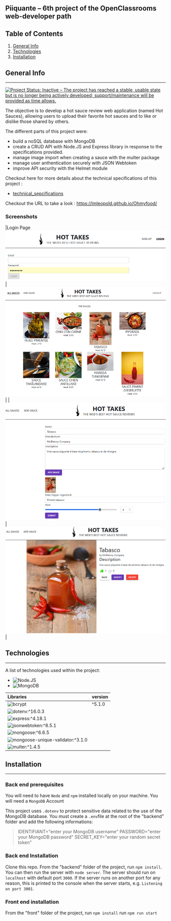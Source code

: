 ## Piiquante – 6th project of the OpenClassrooms web-developer path
## Table of Contents
1. [General Info](#general-info)
2. [Technologies](#technologies)
3. [Installation](#installation)
## General Info
***
[![Project Status: Inactive – The project has reached a stable, usable state but is no longer being actively developed; support/maintenance will be provided as time allows.](https://www.repostatus.org/badges/latest/inactive.svg)](https://www.repostatus.org/#inactive)

The objective is to develop a hot sauce review web application (named Hot Sauces), allowing users to upload their favorite hot sauces and to like or dislike those shared by others.

The different parts of this project were:
* build a noSQL database with MongoDB
* create a CRUD API with Node.JS and Express library in response to the specifications provided.
* manage image import when creating a sauce with the multer package
* manage user anthentication securely with JSON Webtoken
* improve API security with the Helmet module

Checkout here for more details about the technical specifications of this project :
* [technical_sepcifications]( Requirements_DW_P6.pdf)

Checkout the URL to take a look : https://lmleopold.github.io/Ohmyfood/
### Screenshots
|Login Page![Log in Page](login.png)|![Home Page]( Page_acceuil.png)|
|![Create / modify a sauce](Add_Sauce.png)|![Like/dislike a sauce]( Like_Sauce.png)|
## Technologies
***
A list of technologies used within the project:
* ![Node.JS](https://nodejs.org/)
* ![MongoDB](https://www.mongodb.com/)

|Libraries                                    |version|
|:--------------------------------------------|---|
|![bcrypt](https://www.bcrypt.fr/)     |^5.1.0|
|![dotenv:^16.0.3](https://www.npmjs.com/package/dotenv)|
|![express:^4.18.1](https://expressjs.com/)   |
|![jsonwebtoken:^8.5.1]( https://jwt.io/)     |
|![mongoose:^6.6.5]( https://mongoosejs.com/) |
|![mongoose-unique-validator:^3.1.0](https://www.npmjs.com/package/mongoose-unique-validator)|
|![multer:^1.4.5]( https://www.npmjs.com/package/multer)|

## Installation
***
### Back end prerequisites

You will need to have `Node` and `npm` installed locally on your machine. 
You will need a `MongoDB` Account

This project uses `.dotenv` to protect sensitive data related to the use of the MongoDB database. You must create a `.env`file at the root of the "backend" folder and add the following informations:
>IDENTIFIANT="enter your MongoDB username"
>PASSWORD="enter your MongoDB password"
>SECRET_KEY="enter your random secret token"

### Back end Installation ###

Clone this repo. From the "backend" folder of the project, run `npm install`. You can then run the server with `node server`. 
The server should run on `localhost` with default port `3000`. If the
server runs on another port for any reason, this is printed to the
console when the server starts, e.g. `Listening on port 3001`.

### Front end installation ###
From the "front" folder of the project, run `npm install`
run `npm run start`